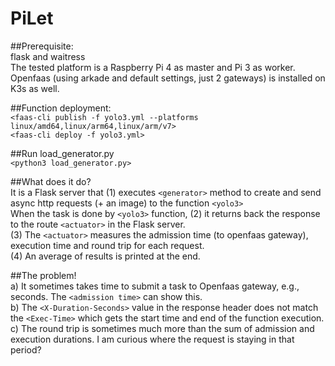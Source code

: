 # PiLet 

##Prerequisite:\
flask and waitress \
The tested platform is a Raspberry Pi 4 as master and Pi 3 as worker. Openfaas (using arkade and default settings, just 2 gateways) is installed on K3s as well.

##Function deployment: \
`<faas-cli publish -f yolo3.yml --platforms linux/amd64,linux/arm64,linux/arm/v7>` \
`<faas-cli deploy -f yolo3.yml>` 

##Run load_generator.py \
`<python3 load_generator.py>` 

##What does it do? \
It is a Flask server that (1) executes `<generator>` method to create and send async http requests (+ an image) to the function `<yolo3>` \
When the task is done by `<yolo3>` function, (2) it returns back the response to the route `<actuator>` in the Flask server. \
(3) The `<actuator>` measures the admission time (to openfaas gateway), execution time and round trip for each request. \
(4) An average of results is printed at the end. 

##The problem! \
a) It sometimes takes time to submit a task to Openfaas gateway, e.g., seconds. The `<admission time>` can show this. \
b) The `<X-Duration-Seconds>` value in the response header does not match the `<Exec-Time>` which gets the start time and end of the function execution. \
c) The round trip is sometimes much more than the sum of admission and execution durations. I am curious where the request is staying in that period?
